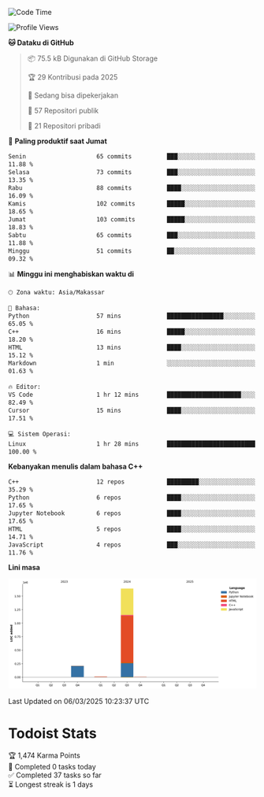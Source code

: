 <!--START_SECTION:waka-->
![Code Time](http://img.shields.io/badge/Code%20Time-120%20hrs%2056%20mins-blue)

![Profile Views](http://img.shields.io/badge/Profil%20dilihat-0-blue)

**🐱 Dataku di GitHub** 

> 📦 75.5 kB Digunakan di GitHub Storage 
 > 
> 🏆 29 Kontribusi pada 2025
 > 
> 💼 Sedang bisa dipekerjakan
 > 
> 📜 57 Repositori publik 
 > 
> 🔑 21 Repositori pribadi 
 > 
📅 **Paling produktif saat Jumat** 

```text
Senin                    65 commits          ███░░░░░░░░░░░░░░░░░░░░░░   11.88 % 
Selasa                   73 commits          ███░░░░░░░░░░░░░░░░░░░░░░   13.35 % 
Rabu                     88 commits          ████░░░░░░░░░░░░░░░░░░░░░   16.09 % 
Kamis                    102 commits         █████░░░░░░░░░░░░░░░░░░░░   18.65 % 
Jumat                    103 commits         █████░░░░░░░░░░░░░░░░░░░░   18.83 % 
Sabtu                    65 commits          ███░░░░░░░░░░░░░░░░░░░░░░   11.88 % 
Minggu                   51 commits          ██░░░░░░░░░░░░░░░░░░░░░░░   09.32 % 
```


📊 **Minggu ini menghabiskan waktu di** 

```text
🕑︎ Zona waktu: Asia/Makassar

💬 Bahasa: 
Python                   57 mins             ████████████████░░░░░░░░░   65.05 % 
C++                      16 mins             █████░░░░░░░░░░░░░░░░░░░░   18.20 % 
HTML                     13 mins             ████░░░░░░░░░░░░░░░░░░░░░   15.12 % 
Markdown                 1 min               ░░░░░░░░░░░░░░░░░░░░░░░░░   01.63 % 

🔥 Editor: 
VS Code                  1 hr 12 mins        █████████████████████░░░░   82.49 % 
Cursor                   15 mins             ████░░░░░░░░░░░░░░░░░░░░░   17.51 % 

💻 Sistem Operasi: 
Linux                    1 hr 28 mins        █████████████████████████   100.00 % 
```

**Kebanyakan menulis dalam bahasa C++** 

```text
C++                      12 repos            █████████░░░░░░░░░░░░░░░░   35.29 % 
Python                   6 repos             ████░░░░░░░░░░░░░░░░░░░░░   17.65 % 
Jupyter Notebook         6 repos             ████░░░░░░░░░░░░░░░░░░░░░   17.65 % 
HTML                     5 repos             ████░░░░░░░░░░░░░░░░░░░░░   14.71 % 
JavaScript               4 repos             ███░░░░░░░░░░░░░░░░░░░░░░   11.76 % 
```



**Lini masa**

![Lines of Code chart](https://raw.githubusercontent.com/yusuf601/yusuf601/main/assets/bar_graph.png)


 Last Updated on 06/03/2025 10:23:37 UTC
<!--END_SECTION:waka-->
# Todoist Stats

<!-- TODO-IST:START -->
🏆  1,474 Karma Points           
🌸  Completed 0 tasks today           
✅  Completed 37 tasks so far           
⏳  Longest streak is 1 days
<!-- TODO-IST:END -->
